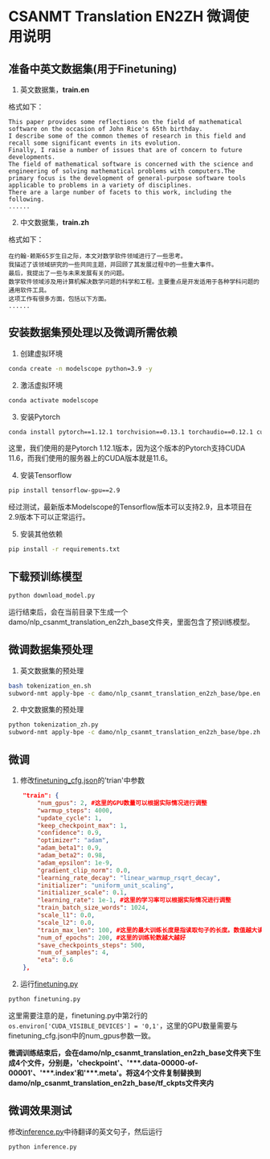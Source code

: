 # CSANMT Translation EN2ZH 微调使用说明

## 准备中英文数据集(用于Finetuning)

1. 英文数据集，**train.en**

格式如下：
```
This paper provides some reflections on the field of mathematical software on the occasion of John Rice's 65th birthday.
I describe some of the common themes of research in this field and recall some significant events in its evolution.
Finally, I raise a number of issues that are of concern to future developments.
The field of mathematical software is concerned with the science and engineering of solving mathematical problems with computers.The primary focus is the development of general-purpose software tools applicable to problems in a variety of disciplines.
There are a large number of facets to this work, including the following.
......
```

2. 中文数据集，**train.zh**

格式如下：
```
在约翰·赖斯65岁生日之际，本文对数学软件领域进行了一些思考。 
我描述了该领域研究的一些共同主题，并回顾了其发展过程中的一些重大事件。 
最后，我提出了一些与未来发展有关的问题。 
数学软件领域涉及用计算机解决数学问题的科学和工程。主要重点是开发适用于各种学科问题的通用软件工具。 
这项工作有很多方面，包括以下方面。
......
```

## 安装数据集预处理以及微调所需依赖

1. 创建虚拟环境
```bash
conda create -n modelscope python=3.9 -y
```

2. 激活虚拟环境
```bash
conda activate modelscope
```

3. 安装Pytorch
```bash
conda install pytorch==1.12.1 torchvision==0.13.1 torchaudio==0.12.1 cudatoolkit=11.6 -c pytorch -c conda-forge
```
这里，我们使用的是Pytorch 1.12.1版本，因为这个版本的Pytorch支持CUDA 11.6，而我们使用的服务器上的CUDA版本就是11.6。

4. 安装Tensorflow
```bash
pip install tensorflow-gpu==2.9
```
经过测试，最新版本Modelscope的Tensorflow版本可以支持2.9，且本项目在2.9版本下可以正常运行。

5. 安装其他依赖
```bash
pip install -r requirements.txt
```

## 下载预训练模型
```bash
python download_model.py
```
运行结束后，会在当前目录下生成一个damo/nlp_csanmt_translation_en2zh_base文件夹，里面包含了预训练模型。

## 微调数据集预处理

1. 英文数据集的预处理
```bash
bash tokenization_en.sh
subword-nmt apply-bpe -c damo/nlp_csanmt_translation_en2zh_base/bpe.en < train.en.tok > train.en.tok.bpe
```

2. 中文数据集的预处理
```bash
python tokenization_zh.py
subword-nmt apply-bpe -c damo/nlp_csanmt_translation_en2zh_base/bpe.zh < train.zh.tok > train.zh.tok.bpe
```

## 微调

1. 修改[finetuning_cfg.json](finetuning_cfg.json)的'trian'中参数
```json
    "train": {
        "num_gpus": 2, #这里的GPU数量可以根据实际情况进行调整
        "warmup_steps": 4000,
        "update_cycle": 1,
        "keep_checkpoint_max": 1,
        "confidence": 0.9,
        "optimizer": "adam",
        "adam_beta1": 0.9,
        "adam_beta2": 0.98,
        "adam_epsilon": 1e-9,
        "gradient_clip_norm": 0.0,
        "learning_rate_decay": "linear_warmup_rsqrt_decay",
        "initializer": "uniform_unit_scaling",
        "initializer_scale": 0.1,
        "learning_rate": 1e-1, #这里的学习率可以根据实际情况进行调整
        "train_batch_size_words": 1024,
        "scale_l1": 0.0,
        "scale_l2": 0.0,
        "train_max_len": 100, #这里的最大训练长度是指读取句子的长度。数值越大读取的句子越长，最好设置为512，太大显存会爆。
        "num_of_epochs": 200, #这里的训练轮数越大越好
        "save_checkpoints_steps": 500,
        "num_of_samples": 4,
        "eta": 0.6
    },
```

2. 运行[finetuning.py](finetuning.py)
```bash
python finetuning.py
```
这里需要注意的是，finetuning.py中第2行的`os.environ['CUDA_VISIBLE_DEVICES'] = '0,1'`，这里的GPU数量需要与finetuning_cfg.json中的num_gpus参数一致。

**微调训练结束后，会在damo/nlp_csanmt_translation_en2zh_base文件夹下生成4个文件，分别是，'checkpoint'、'\*\*\*.data-00000-of-00001'、'\*\*\*.index'和'\*\*\*.meta'。将这4个文件复制替换到damo/nlp_csanmt_translation_en2zh_base/tf_ckpts文件夹内**

## 微调效果测试

修改[inference.py](inference.py)中待翻译的英文句子，然后运行
```bash
python inference.py
```
